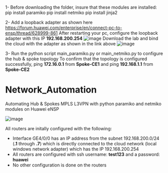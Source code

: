 1- Before downloading the folder, insure that these modules are installed:
    pip install paramiko
    pip install netmiko
    pip install jinja2

2- Add a loopback adapter as shown here https://forum.huawei.com/enterprise/en/connect-pc-to-ensp/thread/628999-861
    After restarting your pc, configure the loopback adapter with this IP **192.168.200.254**
    ![image](https://github.com/EyadNasr/Network_Automation_hub-spoke/assets/62260537/a7e0f88b-e70f-4765-b7bb-13bbb8506bf0)
    Download the lab and bind the cloud with the adapter as shown in the link above
    ![image](https://github.com/EyadNasr/Network_Automation_hub-spoke/assets/62260537/3bc6c576-4026-4000-a0ef-702916fd89a4)

3- Run the python script main_paramiko.py or main_netmiko.py to configure the hub & spoke topology
    To confirm that the topology is configured successfully, ping **172.16.0.1** from **Spoke-CE1** and ping **192.168.1.1** from **Spoke-CE2**

# Network_Automation
Automating Hub &amp; Spokes MPLS L3VPN with python paramiko and netmiko modules on Huawei eNSP

![image](https://github.com/EyadNasr/Network_Automation/assets/62260537/7dfbe457-fbca-4a3f-92e3-420881c64c45)

All routers are initally configured with the following:
- Interface GE4/0/0 has an IP address from the subnet 192.168.200.0/24 (**.1** through **.7**) which is directly connected to the cloud network (local windows network adapter) which has the IP 192.168.200.254
- All routers are configured with ssh username: **test123** and a password: **huawei**
- No other configuration is done on the routers


